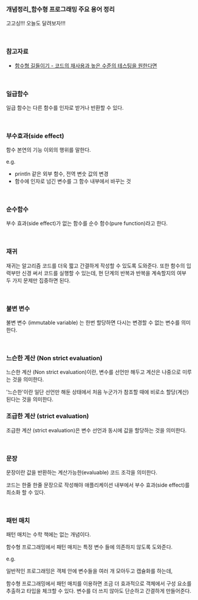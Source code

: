 ### 개념정리_함수형 프로그래밍 주요 용어 정리

고고싱!!! 오늘도 달려보자!!!<br>

<br>



### 참고자료

- [함수형 길들이기 - 코드의 재사용과 높은 수준의 테스팅을 원한다면](http://www.yes24.com/Product/Goods/17945487)

<br>



### 일급함수

일급 함수는 다른 함수를 인자로 받거나 반환할 수 있다.<br>

<br>



### 부수효과(side effect)

함수 본연의 기능 이외의 행위를 말한다.<br>

e.g.

- println 같은 외부 함수, 전역 변숫 값의 변경
- 함수에 인자로 넘긴 변수를 그 함수 내부에서 바꾸는 것

<br>



### 순수함수

부수 효과(side effect)가 없는 함수를 순수 함수(pure function)라고 한다.<br>

<br>



### 재귀

재귀는 알고리즘 코드를 더욱 짧고 간결하게 작성할 수 있도록 도와준다. 또한 함수의 입력부만 신경 써서 코드를 실행할 수 있는데, 현 단계의 반복과 반복을 계속할지의 여부 두 가지 문제만 집중하면 된다.<br>

<br>



### 불변 변수

불변 변수 (immutable variable) 는 한번 할당하면 다시는 변경할 수 없는 변수를 의미한다.<br>

<br>



### 느슨한 계산 (Non strict evaluation)

느슨한 계산 (Non strict evaluation)이란, 변수를 선언만 해두고 계산은 나중으로 미루는 것을 의미한다.<br>

'느슨한'이란 일단 선언만 해둔 상태에서 처음 누군가가 참조할 때에 비로소 할당(계산)된다는 것을 의미한다.<br>



### 조급한 계산 (strict evaluation)

조급한 계산 (strict evaluation)은 변수 선언과 동시에 값을 할당하는 것을 의미한다.<br>

<br>



### 문장

문장이란 값을 반환하는 계산가능한(evaluable) 코드 조각을 의미한다.<br>

코드는 한줄 한줄 문장으로 작성해야 애플리케이션 내부에서 부수 효과(side effect)를 최소화 할 수 있다.<br>

<br>



### 패턴 매치

패턴 매치는 수학 책에는 없는 개념이다.<br>

함수형 프로그래밍에서 패턴 매치는 특정 변수 들에 의존하지 않도록 도와준다.<br>

e.g.

일반적인 프로그래밍은 객체 안에 변수들을 여러 개 모아두고 캡슐화를 하는데, 

함수형 프로그래밍에서 패턴 매치를 이용하면 조금 더 효과적으로 객체에서 구성 요소를 추출하고 타입을 체크할 수 있다. 변수를 더 쓰지 않아도 단순하고 간결하게 만들어준다.<br>

<br>

